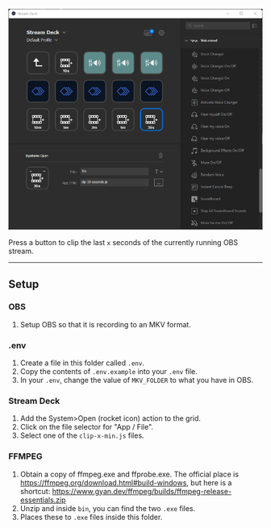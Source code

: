 ![my stream deck](./streamdeck_setup.png)

Press a button to clip the last `x` seconds of the currently running OBS stream.
___

## Setup

### OBS
1. Setup OBS so that it is recording to an MKV format.

### .env
1. Create a file in this folder called `.env`.
2. Copy the contents of `.env.example` into your `.env` file.
3. In your `.env`, change the value of `MKV_FOLDER` to what you have in OBS.

### Stream Deck
1. Add the System>Open (rocket icon) action to the grid.
2. Click on the file selector for "App / File".
3. Select one of the `clip-x-min.js` files.

### FFMPEG
1. Obtain a copy of ffmpeg.exe and ffprobe.exe. The official place is https://ffmpeg.org/download.html#build-windows, but here is a shortcut: https://www.gyan.dev/ffmpeg/builds/ffmpeg-release-essentials.zip
2. Unzip and inside `bin`, you can find the two `.exe` files.
3. Places these to `.exe` files inside this folder.
